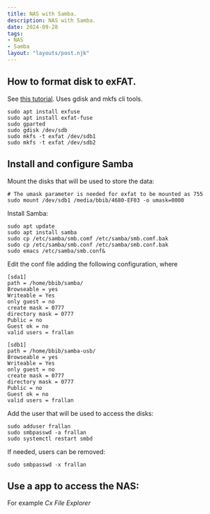 ```yaml
---
title: NAS with Samba.
description: NAS with Samba.
date: 2024-09-28
tags:
- NAS
- Samba
layout: "layouts/post.njk"
---
```


## How to format disk to exFAT.

See [this tutorial][exfat-tutorial]. Uses gdisk and mkfs cli tools.

```
sudo apt install exfuse
sudo apt install exfat-fuse
sudo gparted
sudo gdisk /dev/sdb
sudo mkfs -t exfat /dev/sdb1 
sudo mkfs -t exfat /dev/sdb2 
```

## Install and configure Samba

Mount the disks that will be used to store the data:

```
# The umask parameter is needed for exfat to be mounted as 755
sudo mount /dev/sdb1 /media/bbib/4680-EF03 -o umask=0000
```

Install Samba:

```
sudo apt update
sudo apt install samba
sudo cp /etc/samba/smb.comf /etc/samba/smb.comf.bak
sudo cp /etc/samba/smb.conf /etc/samba/smb.conf.bak
sudo emacs /etc/samba/smb.conf&
```

Edit the conf file adding the following configuration, where 

```
[sda1]
path = /home/bbib/samba/
Browseable = yes
Writeable = Yes
only guest = no
create mask = 0777
directory mask = 0777
Public = no
Guest ok = no
valid users = frallan

[sdb1]
path = /home/bbib/samba-usb/
Browseable = yes
Writeable = Yes
only guest = no
create mask = 0777
directory mask = 0777
Public = no
Guest ok = no
valid users = frallan
```

Add the user that will be used to access the disks:

```
sudo adduser frallan
sudo smbpasswd -a frallan
sudo systemctl restart smbd
```

If needed, users can be removed:

```
sudo smbpasswd -x frallan
```

## Use a app to access the NAS:

For example *Cx File Explorer*

[exfat-tutorial]:https://linuxconfig.org/how-to-format-usb-with-exfat-on-linux
